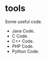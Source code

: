 tools
=====

Some useful code.  
* Java Code.  
* C Code.  
* C++ Code.  
* PHP Code.  
* Python Code.
